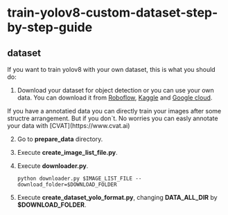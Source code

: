 # train-yolov8-custom-dataset-step-by-step-guide

<p align="center">

    
   
</a>
</p>

## dataset

If you want to train yolov8 with your own dataset, this is what you should do:



1. Download your dataset for object detection or you can use your own data. You can download it from [Roboflow](https://public.roboflow.com), [Kaggle](https://www.kaggle.com/datasets) and [Google cloud](https://console.cloud.google.com/marketplace/browse?filter=solution-type:dataset&_ga=2.176674853.121651961.1691138448-1707843902.1691138448&pli=1).
</a>
</p>
    If you have a annotatied data you can directly train your images after some structre arrangement. But if you don`t. No worries you can easly annotate your data with [CVAT](https://www.cvat.ai)

2. Go to **prepare_data** directory.
3. Execute **create_image_list_file.py**.
4. Execute **downloader.py**.

       python downloader.py $IMAGE_LIST_FILE --download_folder=$DOWNLOAD_FOLDER

5. Execute **create_dataset_yolo_format.py**, changing **DATA_ALL_DIR** by **$DOWNLOAD_FOLDER**.
